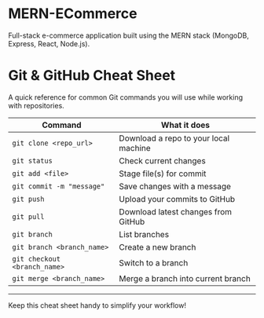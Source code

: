 # MERN-ECommerce
 Full-stack e-commerce application built using the MERN stack (MongoDB, Express, React, Node.js).


# Git & GitHub Cheat Sheet

A quick reference for common Git commands you will use while working with repositories.

| Command                         | What it does                             |
|---------------------------------|----------------------------------------|
| `git clone <repo_url>`           | Download a repo to your local machine  |
| `git status`                    | Check current changes                   |
| `git add <file>`                | Stage file(s) for commit                |
| `git commit -m "message"`       | Save changes with a message             |
| `git push`                     | Upload your commits to GitHub           |
| `git pull`                     | Download latest changes from GitHub     |
| `git branch`                   | List branches                           |
| `git branch <branch_name>`      | Create a new branch                     |
| `git checkout <branch_name>`    | Switch to a branch                      |
| `git merge <branch_name>`       | Merge a branch into current branch      |

---

Keep this cheat sheet handy to simplify your workflow!
